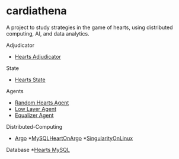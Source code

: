 # cardiathena
A project to study strategies in the game of hearts, using distributed computing, AI, and data analytics.

Adjudicator
* [Hearts Adjudicator](adjudicator/README.md)

State
* [Hearts State](adjudicator/HeartsState.md)

Agents
* [Random Hearts Agent](agent/RandomHeartsAgent.md)
* [Low Layer Agent](agent/LowLayerAgent.md)
* [Equalizer Agent](agent/EqualizerAgent.md)

Distributed-Computing
* [Argo](distributed-computing/argo/README.md)
    *[MySQLHeartOnArgo](distributed-computing/argo/MySQLHeartOnArgo.md)
    *[SingularityOnLinux](distributed-computing/argo/SingularityOnLinux.md)
    
Database
*[Hearts MySQL](database/mysql/hearts/HeartsMySQL.md)
